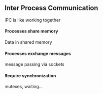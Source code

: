 ## Inter Process Communication

IPC is like working together 

#### Processes share memory
Data in shared memory

#### Processes exchange messages
message passing via sockets

#### Require synchronization
mutexes, waiting...